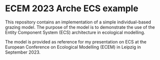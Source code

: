 # ECEM 2023 Arche ECS example

This repository contains an implementation of a simple individual-based grazing model.
The purpose of the model is to demonstrate the use of the Entity Component System (ECS) architecture in ecological modelling.

The model is provided as reference for my presentation on ECS at the European Conference on Ecological Modelling (ECEM) in Leipzig in September 2023.
